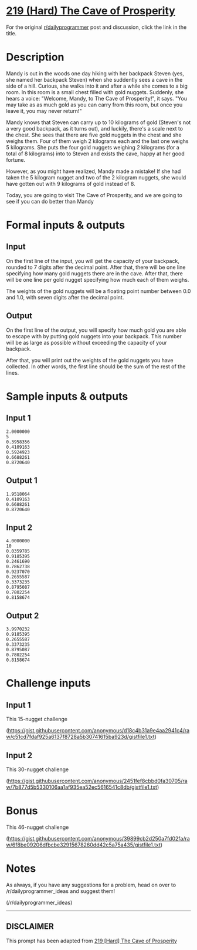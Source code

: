 # [219 (Hard) The Cave of Prosperity](https://www.reddit.com/r/dailyprogrammer/comments/3aewlg/20150617_challenge_219_hard_the_cave_of_prosperity/)

For the original [r/dailyprogrammer](https://www.reddit.com/r/dailyprogrammer/) post and discussion, click the link in the title.

# Description
Mandy is out in the woods one day hiking with her backpack Steven (yes, she named her backpack Steven) when she suddently sees a cave in the side of a hill. Curious, she walks into it and after a while she comes to a big room. In this room is a small chest filled with gold nuggets. Suddenly, she hears a voice: "Welcome, Mandy, to The Cave of Prosperity!", it says. "You may take as as much gold as you can carry from this room, but once you leave it, you may never return!"

Mandy knows that Steven can carry up to 10 kilograms of gold (Steven's not a very good backpack, as it turns out), and luckily, there's a scale next to the chest. She sees that there are five gold nuggets in the chest and she weighs them. Four of them weigh 2 kilograms each and the last one weighs 5 kilograms. She puts the four gold nuggets weighing 2 kilograms (for a total of 8 kilograms) into to Steven and exists the cave, happy at her good fortune. 

However, as you might have realized, Mandy made a mistake! If she had taken the 5 kilogram nugget and two of the 2 kilogram nuggets, she would have gotten out with 9 kilograms of gold instead of 8. 

Today, you are going to visit The Cave of Prosperity, and we are going to see if you can do better than Mandy

# Formal inputs & outputs
## Input
On the first line of the input, you will get the capacity of your backpack, rounded to 7 digits after the decimal point. After that, there will be one line specifying how many gold nuggets there are in the cave. After that, there will be one line per gold nugget specifying how much each of them weighs. 

The weights of the gold nuggets will be a floating point number between 0.0 and 1.0, with seven digits after the decimal point.

## Output
On the first line of the output, you will specify how much gold you are able to escape with by putting gold nuggets into your backpack. This number will be as large as possible without exceeding the capacity of your backpack.

After that, you will print out the weights of the gold nuggets you have collected. In other words, the first line should be the sum of the rest of the lines.

# Sample inputs & outputs
## Input 1

```
2.0000000
5
0.3958356
0.4109163
0.5924923
0.6688261
0.8720640
```
## Output 1

```
1.9518064
0.4109163
0.6688261
0.8720640
```
## Input 2

```
4.0000000
10
0.0359785
0.9185395
0.2461690
0.7862738
0.9237070
0.2655587
0.3373235
0.8795087
0.7802254
0.8158674
```
## Output 2

```
3.9970232
0.9185395
0.2655587
0.3373235
0.8795087
0.7802254
0.8158674
```
# Challenge inputs
## Input 1
This 15-nugget challenge

(https://gist.githubusercontent.com/anonymous/d18c4b31a9e4aa2941c4/raw/c51cd7fdaf925a6137f8728a5b30741615ba923d/gistfile1.txt)
## Input 2
This 30-nugget challenge

(https://gist.githubusercontent.com/anonymous/2451fef8cbbd0fa30705/raw/7b877d5b5330106aa1af935ea52ec5616541c8db/gistfile1.txt)
# Bonus
This 46-nugget challenge

(https://gist.githubusercontent.com/anonymous/39899cb2d250a7fd02fa/raw/6f8be09206dfbcbe32915678260dd42c5a75a435/gistfile1.txt)
# Notes
As always, if you have any suggestions for a problem, head on over to /r/dailyprogrammer_ideas and suggest them!

(/r/dailyprogrammer_ideas)

----
## **DISCLAIMER**
This prompt has been adapted from [219 [Hard] The Cave of Prosperity](https://www.reddit.com/r/dailyprogrammer/comments/3aewlg/20150617_challenge_219_hard_the_cave_of_prosperity/
)
